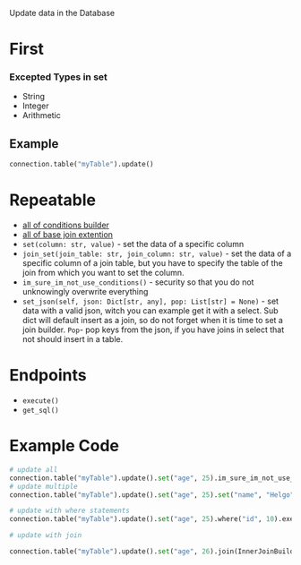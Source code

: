 Update data in the Database

# First

### Excepted Types in set
- String
- Integer
- Arithmetic


## Example
```python
connection.table("myTable").update()
```

# Repeatable
- [all of conditions builder](https://github.com/princessmiku/MariaDB-SQLBuilder/wiki/Builder---Conditions)
- [all of base join extention](https://github.com/princessmiku/MariaDB-SQLBuilder/wiki/Builder---Base-Join-Extention)
- `set(column: str, value)` - set the data of a specific column
- `join_set(join_table: str, join_column: str, value)` - set the data of a specific column of a join table, but you have to specify the table of the join from which you want to set the column.
- `im_sure_im_not_use_conditions()` - security so that you do not unknowingly overwrite everything
- `set_json(self, json: Dict[str, any], pop: List[str] = None)` - set data with a valid json, witch you can example get it with a select. Sub dict will default insert as a join, so do not forget when it is time to set a join builder. `Pop`- pop keys from the json, if you have joins in select that not should insert in a table.

# Endpoints

- `execute()`
- `get_sql()`

# Example Code
```python
# update all
connection.table("myTable").update().set("age", 25).im_sure_im_not_use_conditions().execute()
# update multiple
connection.table("myTable").update().set("age", 25).set("name", "Helgo").im_sure_im_not_use_conditions().execute()

# update with where statements
connection.table("myTable").update().set("age", 25).where("id", 10).execute()

# update with join

connection.table("myTable").update().set("age", 26).join(InnerJoinBuilder("otherTable").condition("id", "otherId")).join_set("otherTable", "note", "Birthday today").execute()
```

